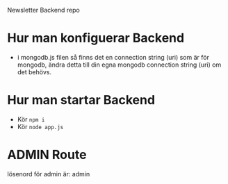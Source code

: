 Newsletter Backend repo

# Hur man konfiguerar Backend

- i mongodb.js filen så finns det en connection string (uri) som är för mongodb, ändra detta till din egna mongodb connection string (uri) om det behövs.

# Hur man startar Backend

- Kör ```npm i```
- Kör ```node app.js```


# ADMIN Route

lösenord för admin är: admin
